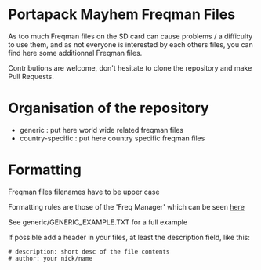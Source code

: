 # Portapack Mayhem Freqman Files

As too much Freqman files on the SD card can cause problems / a difficulty to use them, and as not everyone is interested by each others files, you can find here some additionnal Freqman files.

Contributions are welcome, don't hesitate to clone the repository and make Pull Requests.

# Organisation of the repository

- generic : put here world wide related freqman files
- country-specific : put here country specific freqman files

# Formatting

Freqman files filenames have to be upper case

Formatting rules are those of the 'Freq Manager' which can be seen [here](https://github.com/portapack-mayhem/mayhem-firmware/wiki/Freq-manager)

See generic/GENERIC_EXAMPLE.TXT for a full example

If possible add a header in your files, at least the description field, like this:

```
# description: short desc of the file contents
# author: your nick/name 
```
